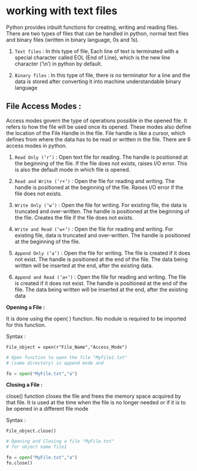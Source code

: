 # working with text files 
Python provides inbuilt functions for creating, writing and reading files. There are two types of files that can be handled in python, normal text files and binary files (written in binary language, 0s and 1s).

1. `Text files` : In this type of file, Each line of text is terminated with a special character called EOL (End of Line), which is the new line character (‘\n’) in python by default.

2. `Binary files` : In this type of file, there is no terminator for a line and the data is stored after converting it into machine understandable binary language

## File Access Modes :

Access modes govern the type of operations possible in the opened file. It refers to how the file will be used once its opened. These modes also define the location of the File Handle in the file. File handle is like a cursor, which defines from where the data has to be read or written in the file. There are 6 access modes in python.

1. `Read Only (‘r’)` : Open text file for reading. The handle is positioned at the beginning of the file. If the file does not exists, raises I/O error. This is also the default mode in which file is opened.

2. `Read and Write (‘r+’)` : Open the file for reading and writing. The handle is positioned at the beginning of the file. Raises I/O error if the file does not exists.
3. `Write Only (‘w’)` : Open the file for writing. For existing file, the data is truncated and over-written. The handle is positioned at the beginning of the file. Creates the file if the file does not exists.

4. `Write and Read (‘w+’)` : Open the file for reading and writing. For existing file, data is truncated and over-written. The handle is positioned at the beginning of the file.

5. `Append Only (‘a’)` : Open the file for writing. The file is created if it does not exist. The handle is positioned at the end of the file. The data being written will be inserted at the end, after the existing data.

6. `Append and Read (‘a+’)` : Open the file for reading and writing. The file is created if it does not exist. The handle is positioned at the end of the file. The data being written will be inserted at the end, after the existing data

**Opening a File :**

It is done using the open( ) function. No module is required to be imported for this function.

Syntax : 

`File_object = open(r"File_Name","Access_Mode")`


```py
# Open function to open the file "MyFile1.txt" 
# (same directory) in append mode and

fo = open("MyFile.txt","a")
```

**Closing a File :**

close() function closes the file and frees the memory space acquired by that file. It is used at the time when the file is no longer needed or if it is to be opened in a different file mode

Syntax :

`File_object.close()`

```py
# Opening and Closing a file "MyFile.txt"
# for object name file1

fo = open("MyFile.txt","a")
fo.close()
```